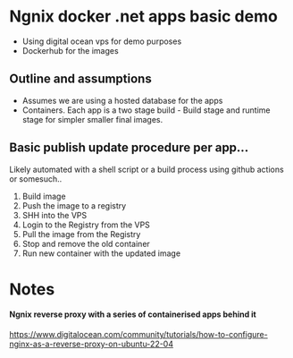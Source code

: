 # Ngnix docker .net apps basic demo

- Using digital ocean vps for demo purposes
- Dockerhub for the images

## Outline and assumptions

- Assumes we are using a hosted database for the apps
- Containers. Each app is a two stage build - Build stage and runtime stage for simpler smaller final images.

## Basic publish update procedure per app...

Likely automated with a shell script or a build process using github actions or somesuch..

1. Build image
2. Push the image to a registry
3. SHH into the VPS
4. Login to the Registry from the VPS
5. Pull the image from the Registry
6. Stop and remove the old container
7. Run new container with the updated image

# Notes

#### Ngnix reverse proxy with a series of containerised apps behind it

https://www.digitalocean.com/community/tutorials/how-to-configure-nginx-as-a-reverse-proxy-on-ubuntu-22-04
